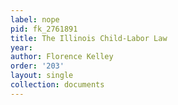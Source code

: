 ```yaml
---
label: nope
pid: fk_2761891
title: The Illinois Child-Labor Law
year: 
author: Florence Kelley
order: '203'
layout: single
collection: documents
---
```

